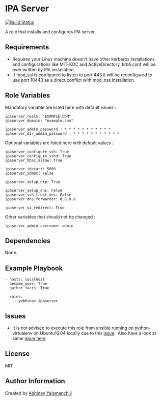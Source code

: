 IPA Server 
==========

[![Build Status](https://travis-ci.org/yabhinav/ansible-role-ipaserver.svg?branch=master)](https://travis-ci.org/yabhinav/ansible-role-ipaserver)

A role that installs and configures IPA server.

Requirements
------------
- Requires your Linux machine doesn't have other kerberos installations and configurations like MIT-KDC and ActiveDirectory, krb5.conf will be over written by IPA installation.
- If mod_ssl is configured to listen to port 443 it will be reconfigured to use port 10443 as a direct conflict with mod_nss installation.


Role Variables
--------------

Mandatory variable are listed here with default values :

	ipaserver_realm: "EXAMPLE.COM"
	ipaserver_domain: "example.com"

	ipaserver_admin_password : * * * * * * * * * * * 
	ipaserver_dir_admin_password : * * * * * * * * * * * 


Optional variables are listed here with default values :

	ipaserver_configure_ssh: True
	ipaserver_configure_sshd: True
	ipaserver_hbac_allow: True

	ipaserver_idstart: 5000
	ipaserver_idmax: False

	ipaserver_setup_ntp: True

	ipaserver_setup_dns: False
	ipaserver_ssh_trust_dns: False
	ipaserver_dns_forwarder: 8.8.8.8

	ipaserver_ui_redirect: True

Other variables that should not be changed :

	ipaserver_admin_username: admin


Dependencies
------------

None.

Example Playbook
----------------

	- hosts: localhost
	  become_user: True
	  gather_facts: True
	  
	  roles:
	    - yabhinav.ipaserver

Issues
------

- It is not advised to execute this role from ansible running on python-virtualenv on Ubuntu16.04 locally due to this [issue](https://github.com/pypa/virtualenv/issues/1022) . Also have a look at same [issue here](https://github.com/ansible/ansible/issues/21691) 


License
-------

MIT


Author Information
------------------

Created by [Abhinav Yalamanchili](https://yabhinav.github.com)
